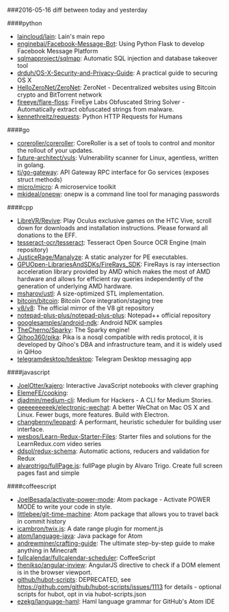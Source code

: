 ###2016-05-16
diff between today and yesterday

####python
* [laincloud/lain](https://github.com/laincloud/lain): Lain's main repo
* [enginebai/Facebook-Message-Bot](https://github.com/enginebai/Facebook-Message-Bot): Using Python Flask to develop Facebook Message Platform
* [sqlmapproject/sqlmap](https://github.com/sqlmapproject/sqlmap): Automatic SQL injection and database takeover tool
* [drduh/OS-X-Security-and-Privacy-Guide](https://github.com/drduh/OS-X-Security-and-Privacy-Guide): A practical guide to securing OS X
* [HelloZeroNet/ZeroNet](https://github.com/HelloZeroNet/ZeroNet): ZeroNet - Decentralized websites using Bitcoin crypto and BitTorrent network
* [fireeye/flare-floss](https://github.com/fireeye/flare-floss): FireEye Labs Obfuscated String Solver - Automatically extract obfuscated strings from malware.
* [kennethreitz/requests](https://github.com/kennethreitz/requests): Python HTTP Requests for Humans

####go
* [coreroller/coreroller](https://github.com/coreroller/coreroller): CoreRoller is a set of tools to control and monitor the rollout of your updates.
* [future-architect/vuls](https://github.com/future-architect/vuls): Vulnerability scanner for Linux, agentless, written in golang.
* [tj/go-gateway](https://github.com/tj/go-gateway): API Gateway RPC interface for Go services (exposes struct methods)
* [micro/micro](https://github.com/micro/micro): A microservice toolkit
* [mkideal/onepw](https://github.com/mkideal/onepw): onepw is a command line tool for managing passwords

####cpp
* [LibreVR/Revive](https://github.com/LibreVR/Revive): Play Oculus exclusive games on the HTC Vive, scroll down for downloads and installation instructions. Please forward all donations to the EFF.
* [tesseract-ocr/tesseract](https://github.com/tesseract-ocr/tesseract): Tesseract Open Source OCR Engine (main repository)
* [JusticeRage/Manalyze](https://github.com/JusticeRage/Manalyze): A static analyzer for PE executables.
* [GPUOpen-LibrariesAndSDKs/FireRays_SDK](https://github.com/GPUOpen-LibrariesAndSDKs/FireRays_SDK): FireRays is ray intersection acceleration library provided by AMD which makes the most of AMD hardware and allows for efficient ray queries independently of the generation of underlying AMD hardware.
* [msharov/ustl](https://github.com/msharov/ustl): A size-optimized STL implementation.
* [bitcoin/bitcoin](https://github.com/bitcoin/bitcoin): Bitcoin Core integration/staging tree
* [v8/v8](https://github.com/v8/v8): The official mirror of the V8 git repository
* [notepad-plus-plus/notepad-plus-plus](https://github.com/notepad-plus-plus/notepad-plus-plus): Notepad++ official repository
* [googlesamples/android-ndk](https://github.com/googlesamples/android-ndk): Android NDK samples
* [TheCherno/Sparky](https://github.com/TheCherno/Sparky): The Sparky engine!
* [Qihoo360/pika](https://github.com/Qihoo360/pika): Pika is a nosql compatible with redis protocol, it is developed by Qihoo's DBA and infrastructure team, and it is widely used in QiHoo
* [telegramdesktop/tdesktop](https://github.com/telegramdesktop/tdesktop): Telegram Desktop messaging app

####javascript
* [JoelOtter/kajero](https://github.com/JoelOtter/kajero): Interactive JavaScript notebooks with clever graphing
* [ElemeFE/cooking](https://github.com/ElemeFE/cooking): 
* [djadmin/medium-cli](https://github.com/djadmin/medium-cli): Medium for Hackers -  A CLI for Medium Stories.
* [geeeeeeeeek/electronic-wechat](https://github.com/geeeeeeeeek/electronic-wechat): A better WeChat on Mac OS X and Linux. Fewer bugs, more features. Build with Electron.
* [changbenny/leopard](https://github.com/changbenny/leopard): A performant, heuristic scheduler for building user interface.
* [wesbos/Learn-Redux-Starter-Files](https://github.com/wesbos/Learn-Redux-Starter-Files):  Starter files and solutions for the LearnRedux.com video series
* [ddsol/redux-schema](https://github.com/ddsol/redux-schema): Automatic actions, reducers and validation for Redux
* [alvarotrigo/fullPage.js](https://github.com/alvarotrigo/fullPage.js): fullPage plugin by Alvaro Trigo. Create full screen pages fast and simple

####coffeescript
* [JoelBesada/activate-power-mode](https://github.com/JoelBesada/activate-power-mode): Atom package - Activate POWER MODE to write your code in style.
* [littlebee/git-time-machine](https://github.com/littlebee/git-time-machine): Atom package that allows you to travel back in commit history
* [icambron/twix.js](https://github.com/icambron/twix.js): A date range plugin for moment.js
* [atom/language-java](https://github.com/atom/language-java): Java package for Atom
* [andrewminer/crafting-guide](https://github.com/andrewminer/crafting-guide): The ultimate step-by-step guide to make anything in Minecraft
* [fullcalendar/fullcalendar-scheduler](https://github.com/fullcalendar/fullcalendar-scheduler): CoffeeScript
* [thenikso/angular-inview](https://github.com/thenikso/angular-inview): AngularJS directive to check if a DOM element is in the browser viewport.
* [github/hubot-scripts](https://github.com/github/hubot-scripts): DEPRECATED, see https://github.com/github/hubot-scripts/issues/1113 for details - optional scripts for hubot, opt in via hubot-scripts.json
* [ezekg/language-haml](https://github.com/ezekg/language-haml): Haml language grammar for GitHub's Atom IDE
